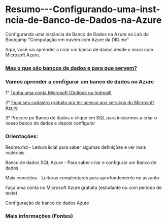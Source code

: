 # Resumo---Configurando-uma-inst-ncia-de-Banco-de-Dados-na-Azure

Configurando uma instância de Banco de Dados na Azure no Lab do Bootcamp "Computação em nuvem com Azure da DIO.me"

Aqui, você vai aprender a criar um banco de dados desde o ínicio com  Microsoft Azure.

### [Mas o que são bancos de dados e para que servem?](https://azure.microsoft.com/pt-br/products/azure-sql/database/?&ef_id=_k_Cj0KCQjwuvrBBhDcARIsAKRrkjfRW5V0z74j6hDjrxFF4L_n1IGUN-4WYKmf4pqPkDQ6bZmtEwy3ZwAaAsSgEALw_wcB_k_&OCID=AIDcmmzmnb0182_SEM__k_Cj0KCQjwuvrBBhDcARIsAKRrkjfRW5V0z74j6hDjrxFF4L_n1IGUN-4WYKmf4pqPkDQ6bZmtEwy3ZwAaAsSgEALw_wcB_k_&gad_source=1&gad_campaignid=1634698007&gbraid=0AAAAADcJh_v2MP2V4jdtdfjMV5Bwib4d4&gclid=Cj0KCQjwuvrBBhDcARIsAKRrkjfRW5V0z74j6hDjrxFF4L_n1IGUN-4WYKmf4pqPkDQ6bZmtEwy3ZwAaAsSgEALw_wcB)

### Vamos aprender a configurar um banco de dados no Azure

1° [Tenha uma conta Microsoft (Outlook ou hotmail)](https://support.microsoft.com/pt-br/account-billing/como-criar-uma-nova-conta-microsoft-a84675c3-3e9e-17cf-2911-3d56b15c0aaf)

2° [Faça seu cadastro gratuito pra ter acesso aos serviços do Microsoft Azure](https://azure.microsoft.com/pt-br/pricing/purchase-options/azure-account/search?icid=free-search&ef_id=_k_Cj0KCQjwuvrBBhDcARIsAKRrkjcjhLejsUpmNpwJavUxhN4wqA8y64A4Sgrvu8Rf6xDXM_12b8QxrIUaAuV6EALw_wcB_k_&OCID=AIDcmmzmnb0182_SEM__k_Cj0KCQjwuvrBBhDcARIsAKRrkjcjhLejsUpmNpwJavUxhN4wqA8y64A4Sgrvu8Rf6xDXM_12b8QxrIUaAuV6EALw_wcB_k_&gad_source=1&gad_campaignid=1635080367&gbraid=0AAAAADcJh_viZXT-f4Sukxf9FLg8z5Yc7&gclid=Cj0KCQjwuvrBBhDcARIsAKRrkjcjhLejsUpmNpwJavUxhN4wqA8y64A4Sgrvu8Rf6xDXM_12b8QxrIUaAuV6EALw_wcB)

3° Procure po Banco de dados e clique em SQL para iniciarmos a criar o nosso banco de dados e depois configurar


### Orientações: 

Redme.md - Leitura iicial para saber algumas definições e ver mais materiais

Banco de dados SQL Azure - Para saber criar e configurar um Banco de dados 

Mais conceitos - Leituras complentares para aprofundamento no assunto

Faça uma conta no Microsoft Azure gratuita (estudante ou com período de teste)

Configuração de banco de dados Azure 


### Mais informações (Fontes)
